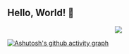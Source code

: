 ## Hello, World! 👋

<div align="center"> <img src="https://github-profile-trophy.vercel.app/?username=whisperil" /> </div>

[![Ashutosh's github activity graph](https://github-readme-activity-graph.vercel.app/graph?username=whisperil&theme=xcode)](https://github.com/ashutosh00710/github-readme-activity-graph)
 
<!--
**whisperil/whisperil** is a ✨ _special_ ✨ repository because its `README.md` (this file) appears on your GitHub profile.

🔭 I’m currently working on ...
- 🌱 I’m currently learning ...
- 👯 I’m looking to collaborate on ...
- 🤔 I’m looking for help with ...
- 💬 Ask me about ...
- 📫 How to reach me: ...
- 😄 Pronouns: ...
- ⚡ Fun fact: ...
-->

